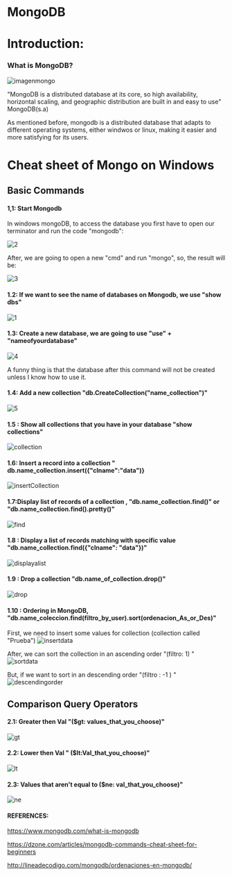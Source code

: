 # MongoDB

# Introduction:
### What is MongoDB?
![imagenmongo](https://user-images.githubusercontent.com/48557621/83740396-64e13f80-a61c-11ea-812b-c330dbbc1975.png)

"MongoDB is a distributed database at its core, so high availability, horizontal scaling, and geographic distribution are built in and easy to use" MongoDB(s.a)

As mentioned before, mongodb is a distributed database that adapts to different operating systems, either windwos or linux, making it easier and more satisfying for its users.

# Cheat sheet of Mongo on Windows
## Basic Commands
#### 1,1: Start Mongodb
In windows mongoDB, to access the database you first have to open our terminator and run the code "mongodb":

![2](https://user-images.githubusercontent.com/48557621/83737555-c8696e00-a618-11ea-9f08-49b712a9c24e.PNG)

After, we are going to open a new "cmd" and run "mongo", so, the result will be:

![3](https://user-images.githubusercontent.com/48557621/83737823-25652400-a619-11ea-8af7-f783c45ece6f.PNG)


#### 1.2: If we want to see the name of databases on Mongodb,  we use "show dbs"
![1](https://user-images.githubusercontent.com/48557621/83736373-2ac16f00-a617-11ea-85ef-7d2bbcc78c23.PNG)


#### 1.3: Create a new database, we are going to use  "use" + "nameofyourdatabase"
![4](https://user-images.githubusercontent.com/48557621/83738651-2f3b5700-a61a-11ea-95db-b30dcb96180c.PNG)

A funny thing is that the database after this command will not be created unless I know how to use it.

#### 1.4: Add a new collection  "db.CreateCollection("name_collection")"
![5](https://user-images.githubusercontent.com/48557621/83740394-6448a900-a61c-11ea-97b7-859b794ad341.PNG)

#### 1.5 : Show all collections that you have in your database  "show collections"
![collection](https://user-images.githubusercontent.com/48557621/83773458-26627980-a64a-11ea-8941-34d59c4bf1aa.PNG)

#### 1.6: Insert a record into a collection  " db.name_collection.insert({"clname":"data")}
![insertCollection](https://user-images.githubusercontent.com/48557621/83774456-52cac580-a64b-11ea-8a29-4f21da5df131.PNG)

#### 1.7:Display list of records of a collection , "db.name_collection.find()" or "db.name_collection.find().pretty()"
![find](https://user-images.githubusercontent.com/48557621/83774783-c66cd280-a64b-11ea-9f2d-6bcb36c022e8.PNG)

#### 1.8 : Display a list of records matching with specific value   "db.name_collection.find({"clname": "data"})"
![displayalist](https://user-images.githubusercontent.com/48557621/83775527-a8ec3880-a64c-11ea-8a77-88ca704421c0.PNG)

#### 1.9 : Drop a collection   "db.name_of_collection.drop()"
![drop](https://user-images.githubusercontent.com/48557621/83776316-a50ce600-a64d-11ea-8b8b-9ae96abc1233.PNG)

#### 1.10 : Ordering in MongoDB, "db.name_coleccion.find(filtro_by_user).sort(ordenacion_As_or_Des)"
First, we need to insert some values for collection (collection called "Prueba")
![insertdata](https://user-images.githubusercontent.com/48557621/83779138-303bab00-a651-11ea-85fd-0b7693e7da5c.PNG)

After, we can sort the collection in an ascending order    "(filtro: 1) "
![sortdata](https://user-images.githubusercontent.com/48557621/83779136-2fa31480-a651-11ea-98c8-8e3664f2000e.PNG)

But, if we want to sort in an descending order     "(filtro : -1 ) "
![descendingorder](https://user-images.githubusercontent.com/48557621/83781662-76463e00-a654-11ea-97fc-075d7bbfe21d.PNG)

## Comparison Query Operators
#### 2.1: Greater then Val  "($gt: values_that_you_choose)"
![gt](https://user-images.githubusercontent.com/48557621/83783431-c245b280-a655-11ea-9f88-88eec1c57f63.PNG)

#### 2.2: Lower then Val  " ($lt:Val_that_you_choose)"
![lt](https://user-images.githubusercontent.com/48557621/83784975-3f712780-a656-11ea-90e1-d9e5c15baf94.PNG)

#### 2.3: Values that aren't equal to ($ne: val_that_you_choose)"
![ne](https://user-images.githubusercontent.com/48557621/83784986-41d38180-a656-11ea-903a-bfcc7d29bc4f.PNG)

#### REFERENCES:
https://www.mongodb.com/what-is-mongodb

https://dzone.com/articles/mongodb-commands-cheat-sheet-for-beginners

http://lineadecodigo.com/mongodb/ordenaciones-en-mongodb/



